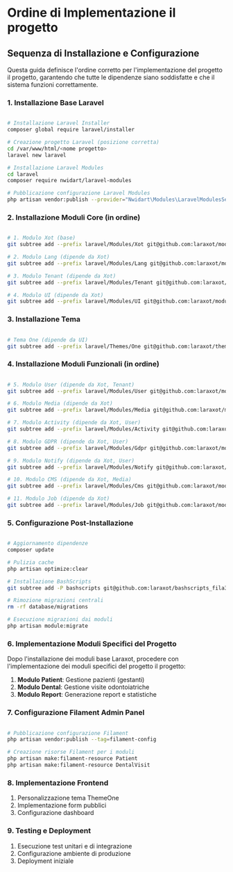 # Ordine di Implementazione il progetto

## Sequenza di Installazione e Configurazione

Questa guida definisce l'ordine corretto per l'implementazione del progetto il progetto, garantendo che tutte le dipendenze siano soddisfatte e che il sistema funzioni correttamente.

### 1. Installazione Base Laravel

```bash

# Installazione Laravel Installer
composer global require laravel/installer

# Creazione progetto Laravel (posizione corretta)
cd /var/www/html/<nome progetto>
laravel new laravel

# Installazione Laravel Modules
cd laravel
composer require nwidart/laravel-modules

# Pubblicazione configurazione Laravel Modules
php artisan vendor:publish --provider="Nwidart\Modules\LaravelModulesServiceProvider"
```

### 2. Installazione Moduli Core (in ordine)

```bash

# 1. Modulo Xot (base)
git subtree add --prefix laravel/Modules/Xot git@github.com:laraxot/module_xot_fila3.git dev --squash

# 2. Modulo Lang (dipende da Xot)
git subtree add --prefix laravel/Modules/Lang git@github.com:laraxot/module_lang_fila3.git dev --squash

# 3. Modulo Tenant (dipende da Xot)
git subtree add --prefix laravel/Modules/Tenant git@github.com:laraxot/module_tenant_fila3.git dev --squash

# 4. Modulo UI (dipende da Xot)
git subtree add --prefix laravel/Modules/UI git@github.com:laraxot/module_ui_fila3.git dev --squash
```

### 3. Installazione Tema

```bash

# Tema One (dipende da UI)
git subtree add --prefix laravel/Themes/One git@github.com:laraxot/theme_one_fila3.git dev --squash
```

### 4. Installazione Moduli Funzionali (in ordine)

```bash

# 5. Modulo User (dipende da Xot, Tenant)
git subtree add --prefix laravel/Modules/User git@github.com:laraxot/module_user_fila3.git dev --squash

# 6. Modulo Media (dipende da Xot)
git subtree add --prefix laravel/Modules/Media git@github.com:laraxot/module_media_fila3.git dev --squash

# 7. Modulo Activity (dipende da Xot, User)
git subtree add --prefix laravel/Modules/Activity git@github.com:laraxot/module_activity_fila3.git dev --squash

# 8. Modulo GDPR (dipende da Xot, User)
git subtree add --prefix laravel/Modules/Gdpr git@github.com:laraxot/module_gdpr_fila3.git dev --squash

# 9. Modulo Notify (dipende da Xot, User)
git subtree add --prefix laravel/Modules/Notify git@github.com:laraxot/module_notify_fila3.git dev --squash

# 10. Modulo CMS (dipende da Xot, Media)
git subtree add --prefix laravel/Modules/Cms git@github.com:laraxot/module_cms_fila3.git dev --squash

# 11. Modulo Job (dipende da Xot)
git subtree add --prefix laravel/Modules/Job git@github.com:laraxot/module_job_fila3.git dev --squash
```

### 5. Configurazione Post-Installazione

```bash

# Aggiornamento dipendenze
composer update

# Pulizia cache
php artisan optimize:clear

# Installazione BashScripts
git subtree add -P bashscripts git@github.com:laraxot/bashscripts_fila3.git dev --squash

# Rimozione migrazioni centrali
rm -rf database/migrations

# Esecuzione migrazioni dai moduli
php artisan module:migrate
```

### 6. Implementazione Moduli Specifici del Progetto

Dopo l'installazione dei moduli base Laraxot, procedere con l'implementazione dei moduli specifici del progetto il progetto:

1. **Modulo Patient**: Gestione pazienti (gestanti)
2. **Modulo Dental**: Gestione visite odontoiatriche
3. **Modulo Report**: Generazione report e statistiche

### 7. Configurazione Filament Admin Panel

```bash

# Pubblicazione configurazione Filament
php artisan vendor:publish --tag=filament-config

# Creazione risorse Filament per i moduli
php artisan make:filament-resource Patient
php artisan make:filament-resource DentalVisit
```

### 8. Implementazione Frontend

1. Personalizzazione tema ThemeOne
2. Implementazione form pubblici
3. Configurazione dashboard

### 9. Testing e Deployment

1. Esecuzione test unitari e di integrazione
2. Configurazione ambiente di produzione
3. Deployment iniziale
